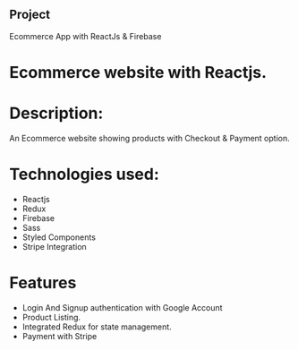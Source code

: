 

## Project

Ecommerce App with ReactJs & Firebase

# Ecommerce website with Reactjs.

# Description:
An Ecommerce website showing products with Checkout & Payment option.

# Technologies used:
- Reactjs
- Redux
- Firebase
- Sass
- Styled Components
- Stripe Integration


# Features
- Login And Signup authentication with Google Account
- Product Listing.
- Integrated Redux for state management.
- Payment with Stripe
